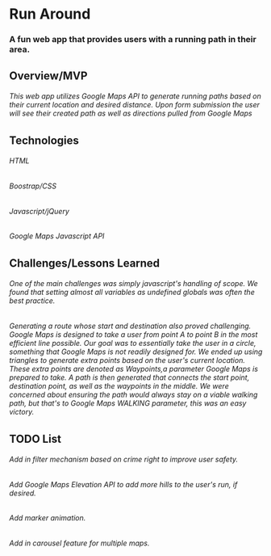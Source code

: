 # Run Around
### A fun web app that provides users with a running path in their area.

## Overview/MVP
###### This web app utilizes Google Maps API to generate running paths based on their current location and desired distance.  Upon form submission the user will see their created path as well as directions pulled from Google Maps

## Technologies
###### HTML
###### Boostrap/CSS
###### Javascript/jQuery
###### Google Maps Javascript API

## Challenges/Lessons Learned
###### One of the main challenges was simply javascript's handling of scope. We found that setting almost all variables as undefined globals was often the best practice. 
###### Generating a route whose start and destination also proved challenging. Google Maps is designed to take a user from point A to point B in the most efficient line possible. Our goal was to essentially take the user in a circle, something that Google Maps is not readily designed for. We ended up using triangles to generate extra points based on the user's current location. These extra points are denoted as Waypoints,a parameter Google Maps is prepared to take. A path is then generated that connects the start point, destination point, as well as the waypoints in the middle. We were concerned about ensuring the path would always stay on a viable walking path, but that's to Google Maps WALKING parameter, this was an easy victory.          


## TODO List
###### Add in filter mechanism based on crime right to improve user safety. 
###### Add Google Maps Elevation API to add more hills to the user's run, if desired.
###### Add marker animation.
###### Add in carousel feature for multiple maps.